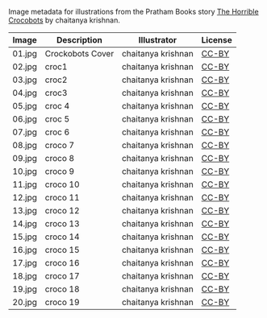 Image metadata for illustrations from the Pratham Books story [The Horrible Crocobots](https://storyweaver.org.in/stories/1887-the-horrible-crocobots) by chaitanya krishnan.

Image | Description | Illustrator | License
----- | ----------- | ----------- | -------
01.jpg | Crockobots Cover | chaitanya krishnan | [CC-BY](https://creativecommons.org/licenses/by/4.0/)
02.jpg | croc1 | chaitanya krishnan | [CC-BY](https://creativecommons.org/licenses/by/4.0/)
03.jpg | croc2 | chaitanya krishnan | [CC-BY](https://creativecommons.org/licenses/by/4.0/)
04.jpg | croc3 | chaitanya krishnan | [CC-BY](https://creativecommons.org/licenses/by/4.0/)
05.jpg | croc 4 | chaitanya krishnan | [CC-BY](https://creativecommons.org/licenses/by/4.0/)
06.jpg | croc 5 | chaitanya krishnan | [CC-BY](https://creativecommons.org/licenses/by/4.0/)
07.jpg | croc 6 | chaitanya krishnan | [CC-BY](https://creativecommons.org/licenses/by/4.0/)
08.jpg | croco 7 | chaitanya krishnan | [CC-BY](https://creativecommons.org/licenses/by/4.0/)
09.jpg | croco 8 | chaitanya krishnan | [CC-BY](https://creativecommons.org/licenses/by/4.0/)
10.jpg | croco 9 | chaitanya krishnan | [CC-BY](https://creativecommons.org/licenses/by/4.0/)
11.jpg | croco 10 | chaitanya krishnan | [CC-BY](https://creativecommons.org/licenses/by/4.0/)
12.jpg | croco 11 | chaitanya krishnan | [CC-BY](https://creativecommons.org/licenses/by/4.0/)
13.jpg | croco 12 | chaitanya krishnan | [CC-BY](https://creativecommons.org/licenses/by/4.0/)
14.jpg | croco 13 | chaitanya krishnan | [CC-BY](https://creativecommons.org/licenses/by/4.0/)
15.jpg | croco 14 | chaitanya krishnan | [CC-BY](https://creativecommons.org/licenses/by/4.0/)
16.jpg | croco 15 | chaitanya krishnan | [CC-BY](https://creativecommons.org/licenses/by/4.0/)
17.jpg | croco 16 | chaitanya krishnan | [CC-BY](https://creativecommons.org/licenses/by/4.0/)
18.jpg | croco 17 | chaitanya krishnan | [CC-BY](https://creativecommons.org/licenses/by/4.0/)
19.jpg | croco 18 | chaitanya krishnan | [CC-BY](https://creativecommons.org/licenses/by/4.0/)
20.jpg | croco 19 |  chaitanya krishnan | [CC-BY](https://creativecommons.org/licenses/by/4.0/)